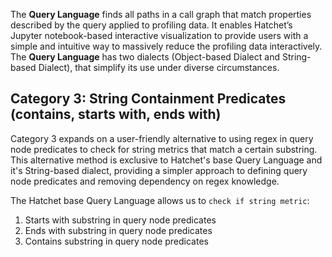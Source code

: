 The **Query Language** finds all paths in a call graph that match properties described by the query applied to profiling data. It enables Hatchet’s Jupyter notebook-based interactive visualization to provide users with a simple and intuitive way to massively reduce the profiling data interactively. The **Query Language** has two dialects (Object-based Dialect and String-based Dialect), that simplify its use under diverse circumstances. 

## Category 3: String Containment Predicates (contains, starts with, ends with)

Category 3 expands on a user-friendly alternative to using regex in query node predicates to check for string metrics that match a certain substring. This alternative method is exclusive to Hatchet's base Query Language and it's String-based dialect, providing a simpler approach to defining query node predicates and removing dependency on regex knowledge.

The Hatchet base Query Language allows us to `check if string metric`:

1. Starts with substring in query node predicates
2. Ends with substring in query node predicates
3. Contains substring in query node predicates

